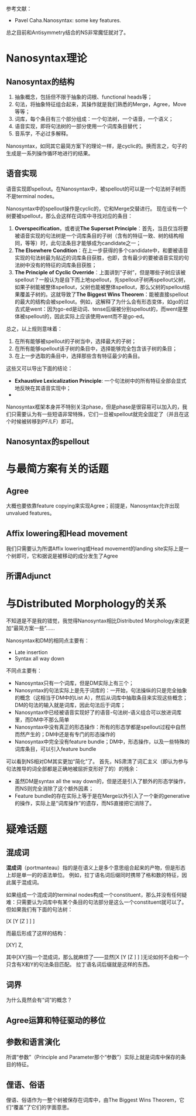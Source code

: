 参考文献：

- Pavel Caha.Nanosyntax: some key features.

总之目前和Antisymmetry结合的NS非常魔怔就对了。

# Nanosyntax理论

## Nanosyntax的结构

1. 抽象概念，包括但不限于抽象的词根、functional heads等；
2. 句法，将抽象特征组合起来，其操作就是我们熟悉的Merge，Agree，Move等等；
3. 词库，每个条目有三个部分组成：一个句法树，一个语音，一个语义；
4. 语音实现，即将句法树的一部分使用一个词库条目替代；
5. 音系学，不必过多解释。

Nanosyntax，如同其它最简方案下的理论一样，是cyclic的。换而言之，句子的生成是一系列操作循环地进行的结果。

## 语音实现

语音实现即spellout。在Nanosyntax中，被spellout的可以是一个句法树子树而不是terminal nodes。

Nanosyntax中的spellout操作是cyclic的，它和Merge交替进行。
现在设有一个树要被spellout，那么会这样在词库中寻找对应的条目：

1. **Overspecification**，或者说**The Superset Principle**：首先，当且仅当将要被语音实现的句法树是一个词库条目的子树（含有的特征一致、树的结构相同，等等）时，此句法条目才能够成为candidate之一；
2. **The Elsewhere Condition**：在上一步获得的多个candidate中，和要被语音实现的句法树最为贴近的词库条目获胜，也即，含有最少的要被语音实现的句法树中没有的特征的词库条目获胜；
3. **The Principle of Cyclic Override**：上面讲到“子树”，但是哪些子树应该被spellout？一般认为是自下而上地spellout，先spellout子树再spellout父树，如果子树能被整体spellout，父树也能被整体spellout，那么父树的spellout结果覆盖子树的。这就导致了**The Biggest Wins Theorem**：能被直接spellout的最大的结构会被spellout。例如，这解释了为什么会有形态变体，如go的过去式是went：因为go-ed是动词、tense后缀被分别spellout的，而went是整体被spellout的，因此实际上应该使用went而不是go-ed。

总之，以上规则意味着：

1. 在所有能够被spellout的子树当中，选择最大的子树；
2. 在所有能够spellout该子树的条目中，选择能够完全包含该子树的条目；
3. 在上一步选取的条目中，选择那些含有特征最少的条目。

这些又可以导出下面的结论：

- **Exhaustive Lexicalization Principle**: 一个句法树中的所有特征全部会显式地反映在其语音实现中；
- 

Nanosyntax框架本身并不特别关注phase，但是phase是很容易可以加入的，我们只需要认为有一些短语非常特殊，它们一旦被spellout就完全固定了（并且在这个时候被转移到PF/LF）即可。

## Nanosyntax的spellout

# 与最简方案有关的话题

## Agree

大概也要依靠feature copying来实现Agree；前提是，Nanosyntax允许出现unvalued features。

## Affix lowering和Head movement

我们只需要认为所谓Affix lowering或Head movement的landing site实际上是一个树即可，它和据说是被移动的成分发生了Agree

## 所谓Adjunct

# 与Distributed Morphology的关系

不知道是不是我的错觉，我觉得Nanosyntax相比Distributed Morphology来说更加“最简方案一些”……

Nanosyntax和DM的相同点主要有：

- Late insertion
- Syntax all way down

不同点主要有：

- Nanosyntax只有一个词库，但是DM实际上有三个；
- Nanosyntax的句法实际上是先于词库的：一开始，句法操纵的只是完全抽象的概念（这相当于DM中的List A），然后从词库中抽取条目来实现这些概念；DM的句法的输入就是词库，因此句法后于词库；
- Nanosyntax中已经被语音实现好了的语音-句法树-语义组合可以放进词库里，而DM中不那么简单
- Nanosyntax中没有真正的形态操作：所有的形态学都是spellout过程中自然而然产生的；DM中还是有专门的形态操作的
- Nanosyntax中完全没有feature bundle；DM中，形态操作，以及一些特殊的词库条目，可以引入feature bundle

可以看到NS相对DM其实更加“简化”了。
首先，NS肃清了词汇主义（即认为参与句法推导的词全部都是正确地被屈折变形好了的）的残余：

- 虽然DM是syntax all the way down的，但是还是引入了额外的形态学操作，而NS则完全消除了这个额外因素；
- Feature bundle的存在实际上等于是在Merge以外引入了一个新的generative的操作，实际上是“词库操作”的遗存，而NS直接把它消除了。

# 疑难话题

## 混成词

**混成词**（portmanteau）指的是在语义上是多个意思组合起来的产物，但是形态上却是单一的的语法单位。
例如，拉丁语名词后缀同时携带了格和数的特征，因此属于混成词。

如果组成一个混成词的terminal nodes构成一个constituent，那么并没有任何疑难：只需要认为词库中有某个条目的句法部分是这么一个constituent就可以了。
但如果我们有下面的句法树：

[X [Y [Z ] ] ]

而最后形成了这样的结构：

[XY] Z,

其中[XY]指一个混成词，那么就麻烦了——显然[X [Y [Z ] ] ]无论如何不会和一个只含有X和Y的句法条目匹配。
拉丁语名词后缀就是这样的东西。

## 词界

为什么竟然会有“词”的概念？

## Agree运算和特征驱动的移位

## 参数和语言演化

所谓“参数”（Principle and Parameter那个“参数”）实际上就是词库中保存的条目的特征。

## 俚语、俗语

俚语、俗语作为一整个树被保存在词库中，由The Biggest Wins Theorem，它们“覆盖”了它们的字面意思。

